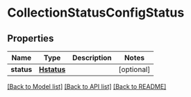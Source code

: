 # CollectionStatusConfigStatus

## Properties
Name | Type | Description | Notes
------------ | ------------- | ------------- | -------------
**status** | [**Hstatus**](Hstatus.md) |  | [optional] 

[[Back to Model list]](../README.md#documentation-for-models) [[Back to API list]](../README.md#documentation-for-api-endpoints) [[Back to README]](../README.md)


